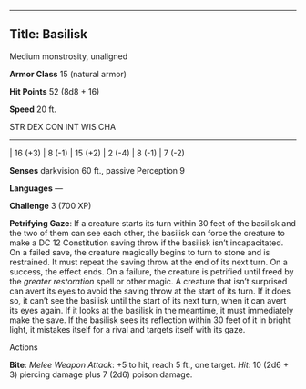 -------------------------
Title: Basilisk
-------------------------


Medium monstrosity, unaligned

**Armor Class** 15 (natural armor)

**Hit Points** 52 (8d8 + 16)

**Speed** 20 ft.

  STR       DEX      CON       INT      WIS      CHA
  --------- -------- --------- -------- -------- --------
  | 16 (+3)   | 8 (-1)   | 15 (+2)   | 2 (-4)   | 8 (-1)   | 7 (-2)

**Senses** darkvision 60 ft., passive Perception 9

**Languages** —

**Challenge** 3 (700 XP)


**Petrifying Gaze**: If a creature starts its turn within 30 feet of
    the basilisk and the two of them can see each other, the basilisk
    can force the creature to make a DC 12 Constitution saving throw if
    the basilisk isn’t incapacitated. On a failed save, the creature
    magically begins to turn to stone and is restrained. It must repeat
    the saving throw at the end of its next turn. On a success, the
    effect ends. On a failure, the creature is petrified until freed by
    the *greater restoration* spell or other magic. A creature that
    isn’t surprised can avert its eyes to avoid the saving throw at the
    start of its turn. If it does so, it can’t see the basilisk until
    the start of its next turn, when it can avert its eyes again. If it
    looks at the basilisk in the meantime, it must immediately make
    the save. If the basilisk sees its reflection within 30 feet of it
    in bright light, it mistakes itself for a rival and targets itself
    with its gaze.


Actions

**Bite**: *Melee Weapon Attack*: +5 to hit, reach 5 ft., one target.
    *Hit*: 10 (2d6 + 3) piercing damage plus 7 (2d6) poison damage.

